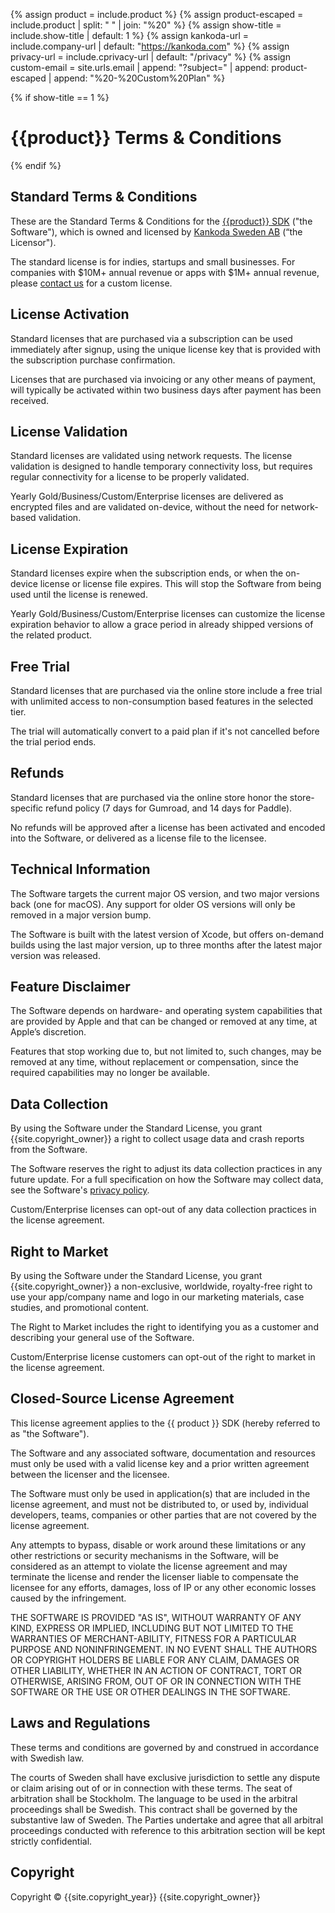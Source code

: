 {% assign product = include.product %}
{% assign product-escaped = include.product | split: " " | join: "%20" %}
{% assign show-title = include.show-title | default: 1 %}
{% assign kankoda-url = include.company-url | default: "https://kankoda.com" %}
{% assign privacy-url = include.cprivacy-url | default: "/privacy" %}
{% assign custom-email = site.urls.email | append: "?subject=" | append: product-escaped | append: "%20-%20Custom%20Plan" %}

{% if show-title == 1 %}
# {{product}} Terms & Conditions
{% endif %}

## Standard Terms & Conditions

These are the Standard Terms & Conditions for the [{{product}} SDK]({{include.url}}) ("the Software"), which is owned and licensed by [Kankoda Sweden AB]({{kankoda-url}}) (“the Licensor").

The standard license is for indies, startups and small businesses. For companies with $10M+ annual revenue or apps with $1M+ annual revenue, please [contact us]({{custom-email}}) for a custom license.


## License Activation

Standard licenses that are purchased via a subscription can be used immediately after signup, using the unique license key that is provided with the subscription purchase confirmation.

Licenses that are purchased via invoicing or any other means of payment, will typically be activated within two business days after payment has been received.


## License Validation

Standard licenses are validated using network requests. The license validation is designed to handle temporary connectivity loss, but requires regular connectivity for a license to be properly validated.

Yearly Gold/Business/Custom/Enterprise licenses are delivered as encrypted files and are validated on-device, without the need for network-based validation.


## License Expiration

Standard licenses expire when the subscription ends, or when the on-device license or license file expires. This will stop the Software from being used until the license is renewed.

Yearly Gold/Business/Custom/Enterprise licenses can customize the license expiration behavior to allow a grace period in already shipped versions of the related product.


## Free Trial

Standard licenses that are purchased via the online store include a free trial with unlimited access to non-consumption based features in the selected tier. 

The trial will automatically convert to a paid plan if it's not cancelled before the trial period ends.


## Refunds

Standard licenses that are purchased via the online store honor the store-specific refund policy (7 days for Gumroad, and 14 days for Paddle).

No refunds will be approved after a license has been activated and encoded into the Software, or delivered as a license file to the licensee.


## Technical Information

The Software targets the current major OS version, and two major versions back (one for macOS). Any support for older OS versions will only be removed in a major version bump.

The Software is built with the latest version of Xcode, but offers on-demand builds using the last major version, up to three months after the latest major version was released. 


## Feature Disclaimer

The Software depends on hardware- and operating system capabilities that are provided by Apple and that can be changed or removed at any time, at Apple’s discretion.

Features that stop working due to, but not limited to, such changes, may be removed at any time, without replacement or compensation, since the required capabilities may no longer be available.


## Data Collection

By using the Software under the Standard License, you grant {{site.copyright_owner}} a right to collect usage data and crash reports from the Software.

The Software reserves the right to adjust its data collection practices in any future update. For a full specification on how the Software may collect data, see the Software's [privacy policy]({{privacy-url}}).

Custom/Enterprise licenses can opt-out of any data collection practices in the license agreement.


## Right to Market

By using the Software under the Standard License, you grant {{site.copyright_owner}} a non-exclusive, worldwide, royalty-free right to use your app/company name and logo in our marketing materials, case studies, and promotional content. 

The Right to Market includes the right to identifying you as a customer and describing your general use of the Software.

Custom/Enterprise license customers can opt-out of the right to market in the license agreement.


## Closed-Source License Agreement

This license agreement applies to the {{ product }} SDK (hereby referred to as "the Software").

The Software and any associated software, documentation and resources  must only be used with a valid license key and a prior written agreement between the licenser and the licensee.

The Software must only be used in application(s) that are included in the license agreement, and must not be distributed to, or used by, individual developers, teams, companies or other parties that are not covered by the license agreement.

Any attempts to bypass, disable or work around these limitations or any other restrictions or security mechanisms in the Software, will be considered as an attempt to violate the license agreement and may terminate the license and render the licenser liable to compensate the licensee for any efforts, damages, loss of IP or any other economic losses caused by the infringement.

THE SOFTWARE IS PROVIDED "AS IS", WITHOUT WARRANTY OF ANY KIND, EXPRESS OR IMPLIED, INCLUDING BUT NOT LIMITED TO THE WARRANTIES OF MERCHANT-ABILITY, FITNESS FOR A PARTICULAR PURPOSE AND NONINFRINGEMENT. IN NO EVENT SHALL THE AUTHORS OR COPYRIGHT HOLDERS BE LIABLE FOR ANY CLAIM, DAMAGES OR OTHER LIABILITY, WHETHER IN AN ACTION OF CONTRACT, TORT OR OTHERWISE, ARISING FROM, OUT OF OR IN CONNECTION WITH THE SOFTWARE OR THE USE OR OTHER DEALINGS IN THE SOFTWARE.


## Laws and Regulations

These terms and conditions are governed by and construed in accordance with Swedish law.

The courts of Sweden shall have exclusive jurisdiction to settle any dispute or claim arising out of or in connection with these terms. The seat of arbitration shall be Stockholm. The language to be used in the arbitral proceedings shall be Swedish. This contract shall be governed by the substantive law of Sweden. The Parties undertake and agree that all arbitral proceedings conducted with reference to this arbitration section will be kept strictly confidential.


## Copyright

Copyright © {{site.copyright_year}} {{site.copyright_owner}}